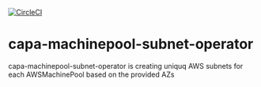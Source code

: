 [![CircleCI](https://circleci.com/gh/giantswarm/capa-machinepool-subnet-operator.svg?style=shield)](https://circleci.com/gh/giantswarm/capa-machinepool-subnet-operator)

# capa-machinepool-subnet-operator

capa-machinepool-subnet-operator is creating uniquq AWS subnets for each AWSMachinePool based on the provided AZs
